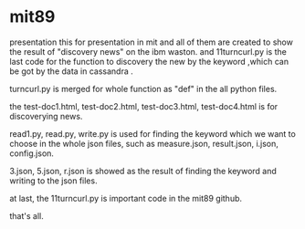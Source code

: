 # mit89
presentation 
this  for  presentation in mit and all of them are created to show the result of "discovery news" on the ibm waston.
and 11turncurl.py is the last code for the function to discovery the new by the keyword ,which can be got by the data in 
cassandra .

turncurl.py is merged for whole function as "def" in the all python files.


the test-doc1.html, test-doc2.html, test-doc3.html, test-doc4.html is for discoverying news.


read1.py, read.py, write.py is used for finding the keyword which we want to choose in the whole json files,
such as measure.json, result.json, i.json, config.json.


3.json, 5.json, r.json is showed as the result of finding the keyword and writing to the json files.


at last, the 11turncurl.py is important code in the mit89 github.


that's all.
